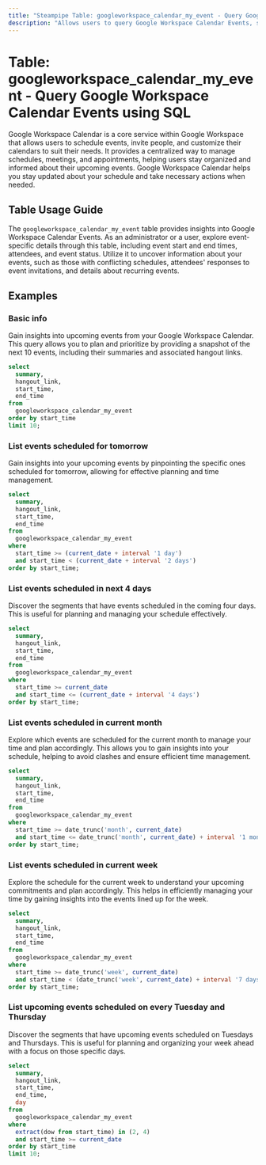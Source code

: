 ```yaml
---
title: "Steampipe Table: googleworkspace_calendar_my_event - Query Google Workspace Calendar Events using SQL"
description: "Allows users to query Google Workspace Calendar Events, specifically the events of the authenticated user, providing insights into event details and schedules."
---
```


# Table: googleworkspace_calendar_my_event - Query Google Workspace Calendar Events using SQL

Google Workspace Calendar is a core service within Google Workspace that allows users to schedule events, invite people, and customize their calendars to suit their needs. It provides a centralized way to manage schedules, meetings, and appointments, helping users stay organized and informed about their upcoming events. Google Workspace Calendar helps you stay updated about your schedule and take necessary actions when needed.

## Table Usage Guide

The `googleworkspace_calendar_my_event` table provides insights into Google Workspace Calendar Events. As an administrator or a user, explore event-specific details through this table, including event start and end times, attendees, and event status. Utilize it to uncover information about your events, such as those with conflicting schedules, attendees' responses to event invitations, and details about recurring events.

## Examples

### Basic info
Gain insights into upcoming events from your Google Workspace Calendar. This query allows you to plan and prioritize by providing a snapshot of the next 10 events, including their summaries and associated hangout links.

```sql
select
  summary,
  hangout_link,
  start_time,
  end_time
from
  googleworkspace_calendar_my_event
order by start_time
limit 10;
```

### List events scheduled for tomorrow
Gain insights into your upcoming events by pinpointing the specific ones scheduled for tomorrow, allowing for effective planning and time management.

```sql
select
  summary,
  hangout_link,
  start_time,
  end_time
from
  googleworkspace_calendar_my_event
where
  start_time >= (current_date + interval '1 day')
  and start_time < (current_date + interval '2 days')
order by start_time;
```

### List events scheduled in next 4 days
Discover the segments that have events scheduled in the coming four days. This is useful for planning and managing your schedule effectively.

```sql
select
  summary,
  hangout_link,
  start_time,
  end_time
from
  googleworkspace_calendar_my_event
where
  start_time >= current_date
  and start_time <= (current_date + interval '4 days')
order by start_time;
```

### List events scheduled in current month
Explore which events are scheduled for the current month to manage your time and plan accordingly. This allows you to gain insights into your schedule, helping to avoid clashes and ensure efficient time management.

```sql
select
  summary,
  hangout_link,
  start_time,
  end_time
from
  googleworkspace_calendar_my_event
where
  start_time >= date_trunc('month', current_date)
  and start_time <= date_trunc('month', current_date) + interval '1 month'
order by start_time;
```

### List events scheduled in current week
Explore the schedule for the current week to understand your upcoming commitments and plan accordingly. This helps in efficiently managing your time by gaining insights into the events lined up for the week.

```sql
select
  summary,
  hangout_link,
  start_time,
  end_time
from
  googleworkspace_calendar_my_event
where
  start_time >= date_trunc('week', current_date)
  and start_time < (date_trunc('week', current_date) + interval '7 days')
order by start_time;
```

### List upcoming events scheduled on every Tuesday and Thursday
Discover the segments that have upcoming events scheduled on Tuesdays and Thursdays. This is useful for planning and organizing your week ahead with a focus on those specific days.

```sql
select
  summary,
  hangout_link,
  start_time,
  end_time,
  day
from
  googleworkspace_calendar_my_event
where
  extract(dow from start_time) in (2, 4)
  and start_time >= current_date
order by start_time
limit 10;
```